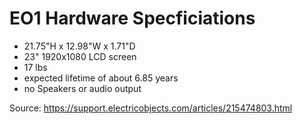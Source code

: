 # EO1 Hardware Specficiations

- 21.75"H x 12.98"W x 1.71"D
- 23" 1920x1080 LCD screen
- 17 lbs
- expected lifetime of about 6.85 years
- no Speakers or audio output

Source: https://support.electricobjects.com/articles/215474803.html